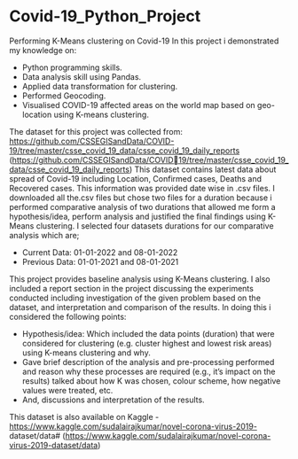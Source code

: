 # Covid-19_Python_Project
Performing K-Means clustering on Covid-19
In this project i demonstrated my knowledge on:
- Python programming skills.
- Data analysis skill using Pandas.
- Applied data transformation for clustering.
- Performed Geocoding.
- Visualised COVID-19 affected areas on the world map based on geo-location using K-means clustering.

The dataset for this project was collected from: https://github.com/CSSEGISandData/COVID-19/tree/master/csse_covid_19_data/csse_covid_19_daily_reports
(https://github.com/CSSEGISandData/COVID19/tree/master/csse_covid_19_data/csse_covid_19_daily_reports)
This dataset contains latest data about spread of Covid-19 including Location, Confirmed cases, Deaths and Recovered cases. This information was provided date wise in .csv files. I downloaded all the.csv files but chose two files for a duration because i performed comparative analysis of two durations that allowed me form a hypothesis/idea, perform analysis and justified the final findings using K-Means clustering. I selected four datasets durations for our comparative analysis which are;
- Current Data: 01-01-2022 and 08-01-2022
- Previous Data: 01-01-2021 and 08-01-2021
  
This project provides baseline analysis using K-Means clustering. I also included a report section in the project discussing the experiments conducted including investigation of the given problem based on the dataset, and interpretation and comparison of the results. In doing this i considered the following points:
- Hypothesis/idea: Which included the data points (duration) that were considered for clustering (e.g. cluster highest and lowest risk areas) using K-means clustering and why.
- Gave brief description of the analysis and pre-processing performed and reason why these processes are required (e.g., it’s impact on the results) talked about how K was chosen, colour scheme, how negative values were treated, etc.
- And, discussions and interpretation of the results.
  

This dataset is also available on Kaggle - https://www.kaggle.com/sudalairajkumar/novel-corona-virus-2019- dataset/data# (https://www.kaggle.com/sudalairajkumar/novel-corona-virus-2019-dataset/data)
